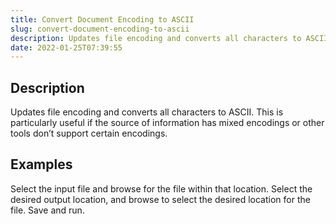```yaml
---
title: Convert Document Encoding to ASCII
slug: convert-document-encoding-to-ascii
description: Updates file encoding and converts all characters to ASCII
date: 2022-01-25T07:39:55
---
```


## Description


Updates file encoding and converts all characters to ASCII. This is particularly useful if the source of information has mixed encodings or other tools don’t support certain encodings.







## Examples


Select the input file and browse for the file within that location. Select the desired output location, and browse to select the desired location for the file. Save and run. 





